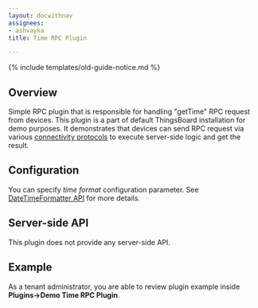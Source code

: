 ```yaml
---
layout: docwithnav
assignees:
- ashvayka
title: Time RPC Plugin

---
```


{% include templates/old-guide-notice.md %}

## Overview

Simple RPC plugin that is responsible for handling "getTime" RPC request from devices. 
This plugin is a part of default ThingsBoard installation for demo purposes.
It demonstrates that devices can send RPC request via various [connectivity protocols](/thingsboard-learning/docs/reference/protocols) to execute server-side logic and get the result. 

## Configuration

You can specify *time format* configuration parameter. See [DateTimeFormatter API](https://docs.oracle.com/javase/8/thingsboard-learning/docs/api/java/time/format/DateTimeFormatter.html) for more details.

## Server-side API

This plugin does not provide any server-side API. 

## Example

As a tenant administrator, you are able to review plugin example inside **Plugins->Demo Time RPC Plugin**.
